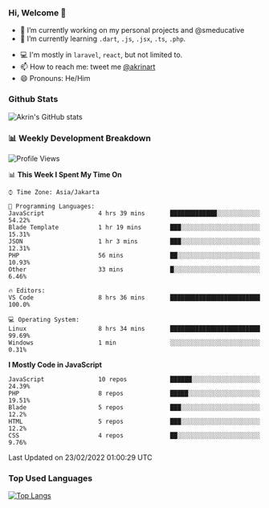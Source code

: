### Hi, Welcome 👋

<!--
**akrindev/akrindev** is a ✨ _special_ ✨ repository because its `README.md` (this file) appears on your GitHub profile.

Here are some ideas to get you started:
-->


- 🔭 I’m currently working on my personal projects and @smeducative
- 🌱 I’m currently learning `.dart`, `.js`, `.jsx`, `.ts`, `.php`.
<!-- - 👯 I’m looking to collaborate on -->
<!-- - 🤔 I’m looking for help with ... -->
- 💻 I'm mostly in `laravel`, `react`, but not limited to.
- 📫 How to reach me: tweet me [@akrinart](https://twitter.com/Akrinart)
- 😄 Pronouns: He/Him


### Github Stats
![Akrin's GitHub stats](https://github-readme-stats.vercel.app/api?username=akrindev&show_icons=true&theme=react&count_private=true)

### 📊 Weekly Development Breakdown

<!--START_SECTION:waka-->
![Profile Views](http://img.shields.io/badge/Profile%20Views-25-blue)

📊 **This Week I Spent My Time On** 

```text
⌚︎ Time Zone: Asia/Jakarta

💬 Programming Languages: 
JavaScript               4 hrs 39 mins       █████████████░░░░░░░░░░░░   54.22% 
Blade Template           1 hr 19 mins        ███░░░░░░░░░░░░░░░░░░░░░░   15.31% 
JSON                     1 hr 3 mins         ███░░░░░░░░░░░░░░░░░░░░░░   12.31% 
PHP                      56 mins             ██░░░░░░░░░░░░░░░░░░░░░░░   10.93% 
Other                    33 mins             █░░░░░░░░░░░░░░░░░░░░░░░░   6.46%

🔥 Editors: 
VS Code                  8 hrs 36 mins       █████████████████████████   100.0%

💻 Operating System: 
Linux                    8 hrs 34 mins       █████████████████████████   99.69% 
Windows                  1 min               ░░░░░░░░░░░░░░░░░░░░░░░░░   0.31%

```

**I Mostly Code in JavaScript** 

```text
JavaScript               10 repos            ██████░░░░░░░░░░░░░░░░░░░   24.39% 
PHP                      8 repos             █████░░░░░░░░░░░░░░░░░░░░   19.51% 
Blade                    5 repos             ███░░░░░░░░░░░░░░░░░░░░░░   12.2% 
HTML                     5 repos             ███░░░░░░░░░░░░░░░░░░░░░░   12.2% 
CSS                      4 repos             ██░░░░░░░░░░░░░░░░░░░░░░░   9.76%

```



 Last Updated on 23/02/2022 01:00:29 UTC
<!--END_SECTION:waka-->

### Top Used Languages
[![Top Langs](https://github-readme-stats.vercel.app/api/top-langs/?username=akrindev&hide=blade,html&langs_count=4)](https://github.com/akrindev)
